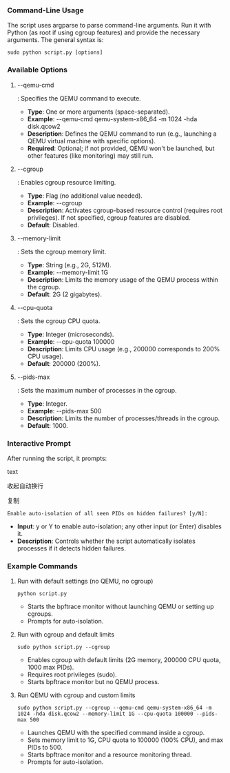### Command-Line Usage

The script uses argparse to parse command-line arguments. Run it with Python (as root if using cgroup features) and provide the necessary arguments. The general syntax is:

```
sudo python script.py [options]
```

### Available Options

1. --qemu-cmd

   : Specifies the QEMU command to execute.

   - **Type**: One or more arguments (space-separated).
   - **Example**: --qemu-cmd qemu-system-x86_64 -m 1024 -hda disk.qcow2
   - **Description**: Defines the QEMU command to run (e.g., launching a QEMU virtual machine with specific options).
   - **Required**: Optional; if not provided, QEMU won't be launched, but other features (like monitoring) may still run.

2. --cgroup

   : Enables cgroup resource limiting.

   - **Type**: Flag (no additional value needed).
   - **Example**: --cgroup
   - **Description**: Activates cgroup-based resource control (requires root privileges). If not specified, cgroup features are disabled.
   - **Default**: Disabled.

3. --memory-limit

   : Sets the cgroup memory limit.

   - **Type**: String (e.g., 2G, 512M).
   - **Example**: --memory-limit 1G
   - **Description**: Limits the memory usage of the QEMU process within the cgroup.
   - **Default**: 2G (2 gigabytes).

4. --cpu-quota

   : Sets the cgroup CPU quota.

   - **Type**: Integer (microseconds).
   - **Example**: --cpu-quota 100000
   - **Description**: Limits CPU usage (e.g., 200000 corresponds to 200% CPU usage).
   - **Default**: 200000 (200%).

5. --pids-max

   : Sets the maximum number of processes in the cgroup.

   - **Type**: Integer.
   - **Example**: --pids-max 500
   - **Description**: Limits the number of processes/threads in the cgroup.
   - **Default**: 1000.

### Interactive Prompt

After running the script, it prompts:

text

收起自动换行

复制

```
Enable auto-isolation of all seen PIDs on hidden failures? [y/N]:
```

- **Input**: y or Y to enable auto-isolation; any other input (or Enter) disables it.
- **Description**: Controls whether the script automatically isolates processes if it detects hidden failures.

### Example Commands

1. Run with default settings (no QEMU, no cgroup)

   ```
   python script.py
   ```

   - Starts the bpftrace monitor without launching QEMU or setting up cgroups.
   - Prompts for auto-isolation.

2. Run with cgroup and default limits

   ```
   sudo python script.py --cgroup
   ```

   - Enables cgroup with default limits (2G memory, 200000 CPU quota, 1000 max PIDs).
   - Requires root privileges (sudo).
   - Starts bpftrace monitor but no QEMU process.

3. Run QEMU with cgroup and custom limits

   ```
   sudo python script.py --cgroup --qemu-cmd qemu-system-x86_64 -m 1024 -hda disk.qcow2 --memory-limit 1G --cpu-quota 100000 --pids-max 500
   ```

   - Launches QEMU with the specified command inside a cgroup.
   - Sets memory limit to 1G, CPU quota to 100000 (100% CPU), and max PIDs to 500.
   - Starts bpftrace monitor and a resource monitoring thread.
   - Prompts for auto-isolation.